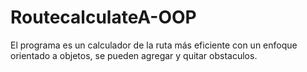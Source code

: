 # RoutecalculateA-OOP
El programa es un calculador de la ruta más eficiente con un enfoque orientado a  objetos, se pueden agregar y quitar obstaculos. 
